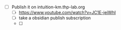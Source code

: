 
- [ ] Publish it on intuition-km.thp-lab.org
	- [ ] https://www.youtube.com/watch?v=JC1E-jeiWhI
	- [ ] take a obsidian publish subscription
	- [ ] 